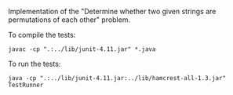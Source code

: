 Implementation of the "Determine whether two given strings are permutations of each other" problem.

To compile the tests:

```
javac -cp ".:../lib/junit-4.11.jar" *.java
```

To run the tests:

```
java -cp ".:../lib/junit-4.11.jar:../lib/hamcrest-all-1.3.jar" TestRunner
```